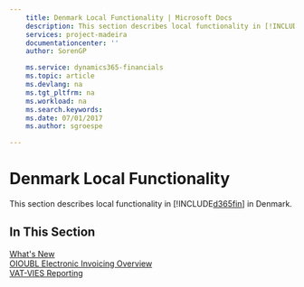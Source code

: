 ```yaml
---
    title: Denmark Local Functionality | Microsoft Docs
    description: This section describes local functionality in [!INCLUDE[d365fin](../../includes/d365fin_md.md)] in Denmark.
    services: project-madeira
    documentationcenter: ''
    author: SorenGP

    ms.service: dynamics365-financials
    ms.topic: article
    ms.devlang: na
    ms.tgt_pltfrm: na
    ms.workload: na
    ms.search.keywords:
    ms.date: 07/01/2017
    ms.author: sgroespe

---
```

# Denmark Local Functionality
This section describes local functionality in [!INCLUDE[d365fin](../../includes/d365fin_md.md)] in Denmark.  

## In This Section  
 [What's New](what-s-new.md)  
  [OIOUBL Electronic Invoicing Overview](oioubl-electronic-invoicing-overview.md)  
  [VAT-VIES Reporting](vat-vies-reporting.md)  
 
